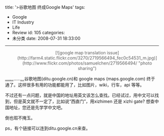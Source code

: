 title: '>谷歌地图 终成Google Maps'
tags:
  - Google
  - IT Industry
  - Life
  - Review
id: 105
categories:
  - 未分类
date: 2008-07-31 18:33:00
---

><div style="float: left; text-align: center; margin-right: 15px; margin-bottom: 15px;">[![google map translation issue](http://farm4.static.flickr.com/3270/2719566494_fec0c54531_m.jpg)](http://www.flickr.com/photos/samuelchen/2719566494/ "photo sharing")
<span style="margin-top: 0px;font-size:2;">[google map translation issue](http://www.flickr.com/photos/samuelchen/2719566494/),
originally uploaded by [Samuel Chen](http://www.flickr.com/people/samuelchen/).</span></div>谷歌地图(ditu.google.cn)和 google maps (maps.google.com) 终于通了。这样很多有用的功能都能用了，比如图片，wiki，行车，api 等等。

不过还有一点问题，就是中国的地址用英文该怎么查找。已经试过，用中文可以找到，但是英文就不一定了，比如说“西直门”，用xizhimen 还是 xizhi gate? 想查中国地址，您还是先学学中文吧。

倒也瑕不掩玉。

ps，有个链接可以连到ditu.google.cn来查。